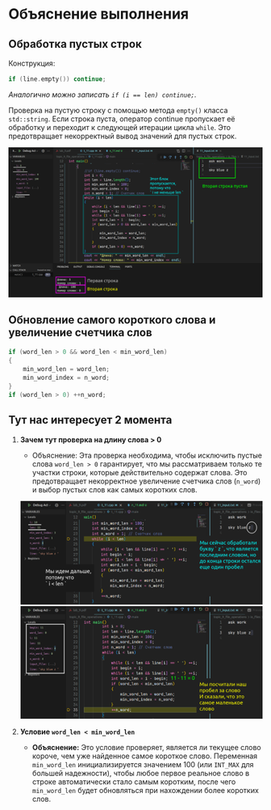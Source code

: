 # Объяснение выполнения

## Обработка пустых строк

Конструкция:

```cpp
if (line.empty()) continue;
```

*Аналогично можно записать `if (i == len) continue;`.*

Проверка на пустую строку с помощью метода `empty()` класса `std::string`. Если строка пуста, оператор continue пропускает её обработку и переходит к следующей итерации цикла `while`. Это предотвращает некорректный вывод значений для пустых строк.

![Проблема пустых строк](images/11_string.png)

## Обновление самого короткого слова и увеличение счетчика слов

```cpp
if (word_len > 0 && word_len < min_word_len) 
{
    min_word_len = word_len;
    min_word_index = n_word;
}
if (word_len > 0) ++n_word;
```

## Тут нас интересует 2 момента

1. **Зачем тут проверка на длину слова > 0**
    - Объяснение: Эта проверка необходима, чтобы исключить пустые слова `word_len > 0` гарантирует, что мы рассматриваем только те участки строки, которые действительно содержат слова. Это предотвращает некорректное увеличение счетчика слов (`n_word`) и выбор пустых слов как самых коротких слов.

    ![Проблема пустых слов](images/11_word_0.png)
    ![Проблема пустых слов продолжение](images/11_word_1.png)

2. **Условие `word_len < min_word_len`**
    - **Объяснение:** Это условие проверяет, является ли текущее слово короче, чем уже найденное самое короткое слово. Переменная `min_word_len` инициализируется значением 100 (или `INT_MAX` для большей надежности), чтобы любое первое реальное слово в строке автоматически стало самым коротким, после чего `min_word_len` будет обновляться при нахождении более коротких слов.
